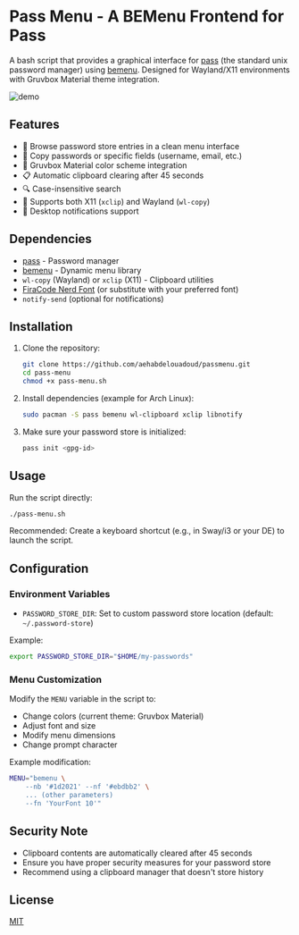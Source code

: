 # Pass Menu - A BEMenu Frontend for Pass

A bash script that provides a graphical interface for [pass](https://www.passwordstore.org/) (the standard unix password manager) using [bemenu](https://github.com/Cloudef/bemenu). Designed for Wayland/X11 environments with Gruvbox Material theme integration.

![demo](https://github.com/user-attachments/assets/7ffaf8e5-b96a-4465-a673-e8b6695b4b31)


## Features

- 📁 Browse password store entries in a clean menu interface
- 🔐 Copy passwords or specific fields (username, email, etc.)
- 🎨 Gruvbox Material color scheme integration
- 📋 Automatic clipboard clearing after 45 seconds
- 🔍 Case-insensitive search
- 🔄 Supports both X11 (`xclip`) and Wayland (`wl-copy`)
- 📱 Desktop notifications support

## Dependencies

- [pass](https://www.passwordstore.org/) - Password manager
- [bemenu](https://github.com/Cloudef/bemenu) - Dynamic menu library
- `wl-copy` (Wayland) or `xclip` (X11) - Clipboard utilities
- [FiraCode Nerd Font](https://www.nerdfonts.com/) (or substitute with your preferred font)
- `notify-send` (optional for notifications)

## Installation

1. Clone the repository:
   ```bash
   git clone https://github.com/aehabdelouadoud/passmenu.git
   cd pass-menu
   chmod +x pass-menu.sh
   ```

2. Install dependencies (example for Arch Linux):
   ```bash
   sudo pacman -S pass bemenu wl-clipboard xclip libnotify
   ```

3. Make sure your password store is initialized:
   ```bash
   pass init <gpg-id>
   ```

## Usage

Run the script directly:
```bash
./pass-menu.sh
```

Recommended: Create a keyboard shortcut (e.g., in Sway/i3 or your DE) to launch the script.

## Configuration

### Environment Variables
- `PASSWORD_STORE_DIR`: Set to custom password store location (default: `~/.password-store`)
  
Example:
```bash
export PASSWORD_STORE_DIR="$HOME/my-passwords"
```

### Menu Customization
Modify the `MENU` variable in the script to:
- Change colors (current theme: Gruvbox Material)
- Adjust font and size
- Modify menu dimensions
- Change prompt character

Example modification:
```bash
MENU="bemenu \
    --nb '#1d2021' --nf '#ebdbb2' \
    ... (other parameters)
    --fn 'YourFont 10'"
```

## Security Note

- Clipboard contents are automatically cleared after 45 seconds
- Ensure you have proper security measures for your password store
- Recommend using a clipboard manager that doesn't store history

## License

[MIT](LICENSE)
